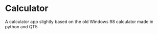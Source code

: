 # Calculator

A calculator app slightly based on the old Windows 98 calculator made in python and QT5